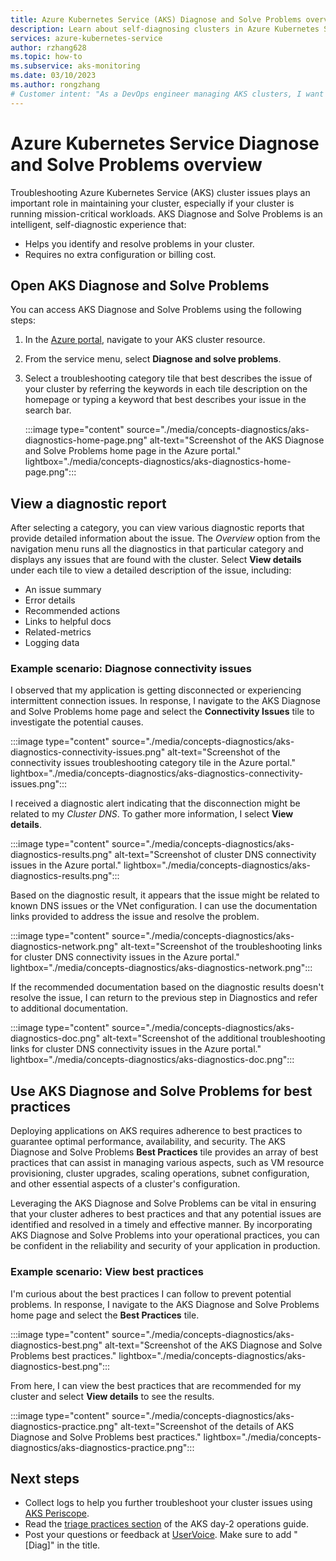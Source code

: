```yaml
---
title: Azure Kubernetes Service (AKS) Diagnose and Solve Problems overview
description: Learn about self-diagnosing clusters in Azure Kubernetes Service.
services: azure-kubernetes-service
author: rzhang628
ms.topic: how-to
ms.subservice: aks-monitoring
ms.date: 03/10/2023
ms.author: rongzhang
# Customer intent: "As a DevOps engineer managing AKS clusters, I want to access diagnostic tools for troubleshooting, so that I can quickly identify and resolve issues to maintain high availability and performance of mission-critical workloads."
---
```


# Azure Kubernetes Service Diagnose and Solve Problems overview

Troubleshooting Azure Kubernetes Service (AKS) cluster issues plays an important role in maintaining your cluster, especially if your cluster is running mission-critical workloads. AKS Diagnose and Solve Problems is an intelligent, self-diagnostic experience that:

* Helps you identify and resolve problems in your cluster.
* Requires no extra configuration or billing cost.

## Open AKS Diagnose and Solve Problems

You can access AKS Diagnose and Solve Problems using the following steps:

1. In the [Azure portal](https://portal.azure.com), navigate to your AKS cluster resource.
1. From the service menu, select **Diagnose and solve problems**.
1. Select a troubleshooting category tile that best describes the issue of your cluster by referring the keywords in each tile description on the homepage or typing a keyword that best describes your issue in the search bar.

    :::image type="content" source="./media/concepts-diagnostics/aks-diagnostics-home-page.png" alt-text="Screenshot of the AKS Diagnose and Solve Problems home page in the Azure portal." lightbox="./media/concepts-diagnostics/aks-diagnostics-home-page.png":::

## View a diagnostic report

After selecting a category, you can view various diagnostic reports that provide detailed information about the issue. The *Overview* option from the navigation menu runs all the diagnostics in that particular category and displays any issues that are found with the cluster. Select **View details** under each tile to view a detailed description of the issue, including:

* An issue summary
* Error details
* Recommended actions
* Links to helpful docs
* Related-metrics
* Logging data

### Example scenario: Diagnose connectivity issues

I observed that my application is getting disconnected or experiencing intermittent connection issues. In response, I navigate to the AKS Diagnose and Solve Problems home page and select the **Connectivity Issues** tile to investigate the potential causes.

:::image type="content" source="./media/concepts-diagnostics/aks-diagnostics-connectivity-issues.png" alt-text="Screenshot of the connectivity issues troubleshooting category tile in the Azure portal." lightbox="./media/concepts-diagnostics/aks-diagnostics-connectivity-issues.png":::

I received a diagnostic alert indicating that the disconnection might be related to my *Cluster DNS*. To gather more information, I select **View details**.

:::image type="content" source="./media/concepts-diagnostics/aks-diagnostics-results.png" alt-text="Screenshot of cluster DNS connectivity issues in the Azure portal." lightbox="./media/concepts-diagnostics/aks-diagnostics-results.png":::

Based on the diagnostic result, it appears that the issue might be related to known DNS issues or the VNet configuration. I can use the documentation links provided to address the issue and resolve the problem.

:::image type="content" source="./media/concepts-diagnostics/aks-diagnostics-network.png" alt-text="Screenshot of the troubleshooting links for cluster DNS connectivity issues in the Azure portal." lightbox="./media/concepts-diagnostics/aks-diagnostics-network.png":::

If the recommended documentation based on the diagnostic results doesn't resolve the issue, I can return to the previous step in Diagnostics and refer to additional documentation.

:::image type="content" source="./media/concepts-diagnostics/aks-diagnostics-doc.png" alt-text="Screenshot of the additional troubleshooting links for cluster DNS connectivity issues in the Azure portal." lightbox="./media/concepts-diagnostics/aks-diagnostics-doc.png":::

## Use AKS Diagnose and Solve Problems for best practices

Deploying applications on AKS requires adherence to best practices to guarantee optimal performance, availability, and security. The AKS Diagnose and Solve Problems **Best Practices** tile provides an array of best practices that can assist in managing various aspects, such as VM resource provisioning, cluster upgrades, scaling operations, subnet configuration, and other essential aspects of a cluster's configuration.

Leveraging the AKS Diagnose and Solve Problems can be vital in ensuring that your cluster adheres to best practices and that any potential issues are identified and resolved in a timely and effective manner. By incorporating AKS Diagnose and Solve Problems into your operational practices, you can be confident in the reliability and security of your application in production.

### Example scenario: View best practices

I'm curious about the best practices I can follow to prevent potential problems. In response, I navigate to the AKS Diagnose and Solve Problems home page and select the **Best Practices** tile.

:::image type="content" source="./media/concepts-diagnostics/aks-diagnostics-best.png" alt-text="Screenshot of the AKS Diagnose and Solve Problems best practices." lightbox="./media/concepts-diagnostics/aks-diagnostics-best.png":::

From here, I can view the best practices that are recommended for my cluster and select **View details** to see the results.

:::image type="content" source="./media/concepts-diagnostics/aks-diagnostics-practice.png" alt-text="Screenshot of the details of AKS Diagnose and Solve Problems best practices." lightbox="./media/concepts-diagnostics/aks-diagnostics-practice.png":::

## Next steps

* Collect logs to help you further troubleshoot your cluster issues using [AKS Periscope](https://aka.ms/aksperiscope).
* Read the [triage practices section](/azure/architecture/operator-guides/aks/aks-triage-practices) of the AKS day-2 operations guide.
* Post your questions or feedback at [UserVoice](https://feedback.azure.com/d365community/forum/aabe212a-f724-ec11-b6e6-000d3a4f0da0). Make sure to add "[Diag]" in the title.
